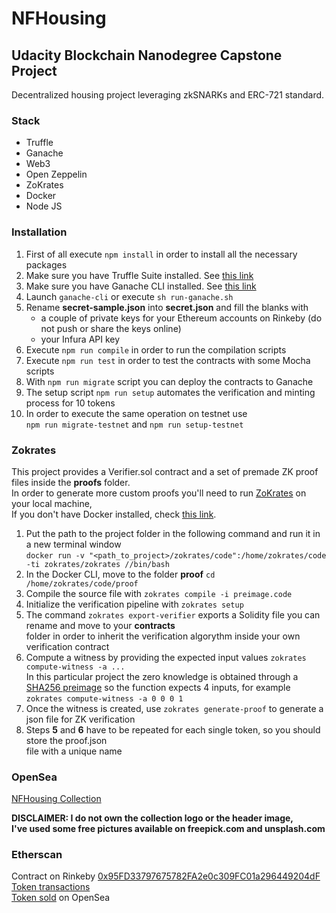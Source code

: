 # NFHousing
## Udacity Blockchain Nanodegree Capstone Project

Decentralized housing project leveraging zkSNARKs and ERC-721 standard. 

### Stack

- Truffle
- Ganache
- Web3
- Open Zeppelin
- ZoKrates
- Docker
- Node JS

### Installation

1. First of all execute `npm install` in order to install all the necessary packages
2. Make sure you have Truffle Suite installed. See [this link](https://trufflesuite.com/docs/truffle/getting-started/installation)
3. Make sure you have Ganache CLI installed. See [this link](https://github.com/trufflesuite/ganache/)
4. Launch `ganache-cli` or execute `sh run-ganache.sh`
5. Rename **secret-sample.json** into **secret.json** and fill the blanks with
   - a couple of private keys for your Ethereum accounts on Rinkeby (do not push or share the keys online)
   - your Infura API key
6. Execute `npm run compile` in order to run the compilation scripts
7. Execute `npm run test` in order to test the contracts with some Mocha scripts
8. With `npm run migrate` script you can deploy the contracts to Ganache
9. The setup script `npm run setup` automates the verification and minting process for 10 tokens 
10. In order to execute the same operation on testnet use \
`npm run migrate-testnet` and `npm run setup-testnet`

### Zokrates

This project provides a Verifier.sol contract and a set of premade ZK proof files inside the **proofs** folder. \
In order to generate more custom proofs you'll need to run [ZoKrates](https://github.com/Zokrates/ZoKrates) on your local machine, \
If you don't have Docker installed, check [this link](https://docs.docker.com/install).

1. Put the path to the project folder in the following command and run it in a new terminal window \
`docker run -v "<path_to_project>/zokrates/code":/home/zokrates/code -ti zokrates/zokrates //bin/bash` 
2. In the Docker CLI, move to the folder **proof** `cd /home/zokrates/code/proof`
3. Compile the source file with `zokrates compile -i preimage.code`
4. Initialize the verification pipeline with `zokrates setup`
5. The command `zokrates export-verifier` exports a Solidity file you can rename and move to your **contracts** \
folder in order to inherit the verification algorythm inside your own verification contract
6. Compute a witness by providing the expected input values `zokrates compute-witness -a ...` \
In this particular project the zero knowledge is obtained through a \
[SHA256 preimage](https://zokrates.github.io/examples/sha256example.html) so the function expects 4 inputs, for example \
`zokrates compute-witness -a 0 0 0 1`
7. Once the witness is created, use `zokrates generate-proof` to generate a json file for ZK verification
8. Steps **5** and **6** have to be repeated for each single token, so you should store the proof.json \
file with a unique name 

### OpenSea

[NFHousing Collection](https://testnets.opensea.io/collection/nfhousing)

__DISCLAIMER: I do not own the collection logo or the header image, \
I've used some free pictures available on freepick.com and unsplash.com__

### Etherscan

Contract on Rinkeby [0x95FD33797675782FA2e0c309FC01a296449204dF](https://rinkeby.etherscan.io/address/0x95FD33797675782FA2e0c309FC01a296449204dF) \
[Token transactions](https://rinkeby.etherscan.io/address/0x783a6977da09f147061acac6aa3554f771080e09#tokentxnsErc721) \
[Token sold](https://rinkeby.etherscan.io/tx/0xd86672f45dad622aaea7cb829b776aac1741281f7f36f8becd87695e3cad60c9) on OpenSea 


